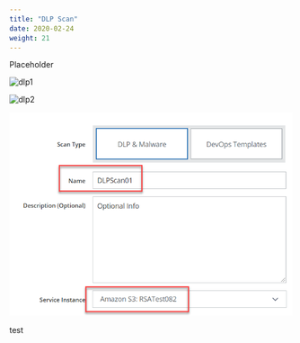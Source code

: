 ```yaml
---
title: "DLP Scan"
date: 2020-02-24
weight: 21
---
```


Placeholder

![dlp1](/images/mvcscan/dlpscan01.png?classes=border,shadow)

![dlp2](/images/mvcscan/dlpscan02.png?classes=border,shadow)

![dlp3](/static/images/mvcscan/dlpscan03.png?classes=border,shadow)


test
